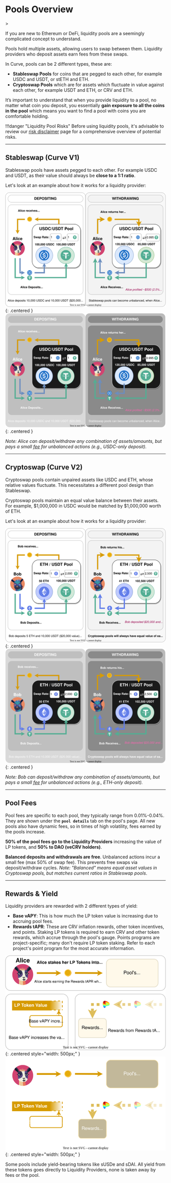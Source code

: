 <h1>Pools Overview</h1>>

If you are new to Ethereum or DeFi, liquidity pools are a seemingly complicated concept to understand.  

Pools hold multiple assets, allowing users to swap between them. Liquidity providers who deposit assets earn fees from these swaps.

In Curve, pools can be 2 different types, these are:

* **Stableswap Pools** for coins that are pegged to each other, for example USDC and USDT, or stETH and ETH.  
* **Cryptoswap Pools** which are for assets which fluctuate in value against each other, for example USDT and ETH, or CRV and ETH.

It’s important to understand that when you provide liquidity to a pool, no matter what coin you deposit, you essentially **gain exposure to all the coins in the pool** which means you want to find a pool with coins you are comfortable holding.

!!!danger "Liquidity Pool Risks"
    Before using liquidity pools, it's advisable to review our [risk disclaimer](../risks-security/risks/pool.md) page for a comprehensive overview of potential risks.

---

## **Stableswap** (**Curve V1**)

Stableswap pools have assets pegged to each other.  For example USDC and USDT, as their value should always be **close to a 1:1 ratio**.

Let's look at an example about how it works for a liquidity provider:

![Stableswap](../images/pools/stableswap.svg#only-light){: .centered }
![Stableswap](../images/pools/stableswap-dark.svg#only-dark){: .centered }

*Note: Alice can deposit/withdraw any combination of assets/amounts, but pays a small [fee](#pool-fees) for unbalanced actions (e.g., USDC-only deposit).*

---

## **Cryptoswap** (**Curve V2**)

Cryptoswap pools contain unpaired assets like USDC and ETH, whose relative values fluctuate. This necessitates a different pool design than Stableswap.

Cryptoswap pools maintain an equal value balance between their assets. For example, $1,000,000 in USDC would be matched by $1,000,000 worth of ETH.

Let's look at an example about how it works for a liquidity provider:

![Cryptoswap](../images/pools/cryptoswap.svg#only-light){: .centered }
![Cryptoswap](../images/pools/cryptoswap-dark.svg#only-dark){: .centered }

*Note: Bob can deposit/withdraw any combination of assets/amounts, but pays a small [fee](#pool-fees) for unbalanced actions (e.g., ETH-only deposit).*

---

## **Pool Fees**

Pool fees are specific to each pool, they typically range from 0.01%-0.04%.  They are shown under the **`pool details`** tab on the pool's page.   All new pools also have dynamic fees, so in times of high volatility, fees earned by the pools increase.

**50% of the pool fees go to the Liquidity Providers** increasing the value of LP tokens, and **50% to DAO (veCRV holders)**.

**Balanced deposits and withdrawals are free**. Unbalanced actions incur a small fee (max 50% of swap fee). This prevents free swaps via deposit/withdraw cycles. *Note: "Balanced" means equal asset values in Cryptoswap pools, but matches current ratios in Stableswap pools*.

---

## **Rewards & Yield**

Liquidity providers are rewarded with 2 different types of yield:

* **Base vAPY**: This is how much the LP token value is increasing due to accruing pool fees.
* **Rewards tAPR**: These are CRV inflation rewards, other token incentives, and points. Staking LP tokens is required to earn CRV and other token rewards, which accrue through the pool's gauge. Points programs are project-specific; many don't require LP token staking. Refer to each project's point program for the most accurate information.

![Rewards](../images/pools/rewards.svg#only-light){: .centered style="width: 500px;" }
![Rewards](../images/pools/rewards-dark.svg#only-dark){: .centered style="width: 500px;" }

Some pools include yield-bearing tokens like sUSDe and sDAI. All yield from these tokens goes directly to Liquidity Providers, none is taken away by fees or the pool.